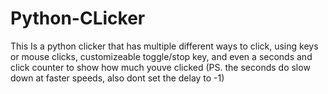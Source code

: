 # Python-CLicker
This Is a python clicker that has multiple different ways to click, using keys or mouse clicks, customizeable toggle/stop key, and even a seconds and click counter to show how much youve clicked (PS.  the seconds do slow down at faster speeds, also dont set the delay to -1)
